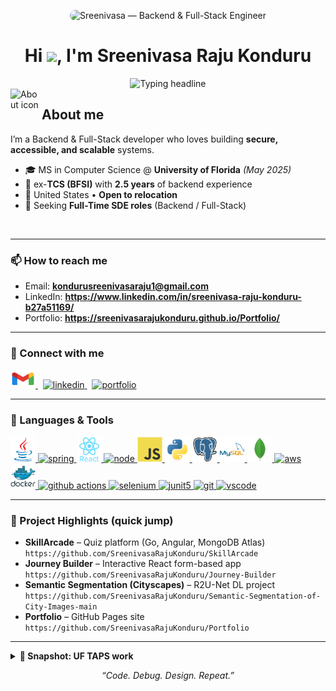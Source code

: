 <!-- Banner (replace BANNER_URL after you upload an image into this repo) -->
<p align="center">
  <img src="BANNER_URL" alt="Sreenivasa — Backend & Full-Stack Engineer" style="max-width:100%; border-radius:14px;" />
</p>

<h1 align="center">
  Hi <img src="https://media.giphy.com/media/hvRJCLFzcasrR4ia7z/giphy.gif" width="35" />, I'm Sreenivasa Raju Konduru
</h1>

<!-- Typing headline -->
<div align="center">
  <img
    src="https://readme-typing-svg.demolab.com?color=%2358A6FF&size=28&center=true&vCenter=true&width=750&height=45&duration=2600&pause=700&lines=Backend+Engineer;Full-Stack+Developer;Java+%7C+Spring+Boot+%7C+React+%7C+AWS;Secure+%2F+Accessible+%2F+Scalable;Open+to+Full-Time+SDE+Roles"
    alt="Typing headline"
  />
</div>

<!-- About -->
<img align="left" src="https://user-images.githubusercontent.com/63050133/156777293-72a6e681-2582-4a9d-ad92-09d1181d47c7.gif" width="50" height="50" alt="About icon"/>

<h2 align="left">About me</h2>

I’m a Backend & Full-Stack developer who loves building **secure, accessible, and scalable** systems.

- 🎓 MS in Computer Science @ **University of Florida** *(May 2025)*
- 💼 ex-**TCS (BFSI)** with **2.5 years** of backend experience
- 📍 United States • **Open to relocation**
- 🔭 Seeking **Full-Time SDE roles** (Backend / Full-Stack)

<br clear="left"/>

---

### 📫 How to reach me
- Email: **kondurusreenivasaraju1@gmail.com**
- LinkedIn: **https://www.linkedin.com/in/sreenivasa-raju-konduru-b27a51169/**
- Portfolio: **https://sreenivasarajukonduru.github.io/Portfolio/**

---

### 🔗 Connect with me
<p align="left">
  <a href="mailto:kondurusreenivasaraju1@gmail.com" target="_blank">
    <img src="https://raw.githubusercontent.com/rahuldkjain/github-profile-readme-generator/master/src/images/icons/Social/gmail.svg" alt="email" height="30" width="40">
  </a>&nbsp;
  <a href="https://www.linkedin.com/in/sreenivasa-raju-konduru-b27a51169/" target="_blank">
    <img src="https://raw.githubusercontent.com/rahuldkjain/github-profile-readme-generator/master/src/images/icons/Social/linked-in-alt.svg" alt="linkedin" height="30" width="40">
  </a>&nbsp;
  <a href="https://sreenivasarajukonduru.github.io/Portfolio/" target="_blank">
    <img src="https://raw.githubusercontent.com/rahuldkjain/github-profile-readme-generator/master/src/images/icons/Social/github.svg" alt="portfolio" height="30" width="40">
  </a>
</p>

---

### 🧰 Languages & Tools
<p align="left">
  <!-- Core -->
  <a href="https://www.java.com" target="_blank" rel="noreferrer">
    <img src="https://raw.githubusercontent.com/devicons/devicon/master/icons/java/java-original.svg" alt="java" width="40" height="40"/>
  </a>
  <a href="https://spring.io" target="_blank" rel="noreferrer">
    <img src="https://cdn.jsdelivr.net/gh/devicons/devicon/icons/spring/spring-original.svg" alt="spring" width="40" height="40"/>
  </a>
  <a href="https://reactjs.org/" target="_blank" rel="noreferrer">
    <img src="https://raw.githubusercontent.com/devicons/devicon/master/icons/react/react-original-wordmark.svg" alt="react" width="40" height="40"/>
  </a>
  <a href="https://nodejs.org" target="_blank" rel="noreferrer">
    <img src="https://www.vectorlogo.zone/logos/nodejs/nodejs-icon.svg" alt="node" width="40" height="40"/>
  </a>
  <a href="https://developer.mozilla.org/en-US/docs/Web/JavaScript" target="_blank" rel="noreferrer">
    <img src="https://raw.githubusercontent.com/devicons/devicon/master/icons/javascript/javascript-original.svg" alt="javascript" width="40" height="40"/>
  </a>
  <a href="https://www.python.org" target="_blank" rel="noreferrer">
    <img src="https://raw.githubusercontent.com/devicons/devicon/master/icons/python/python-original.svg" alt="python" width="40" height="40"/>
  </a>
  <!-- Data -->
  <a href="https://www.postgresql.org" target="_blank" rel="noreferrer">
    <img src="https://raw.githubusercontent.com/devicons/devicon/master/icons/postgresql/postgresql-original.svg" alt="postgresql" width="40" height="40"/>
  </a>
  <a href="https://www.mysql.com/" target="_blank" rel="noreferrer">
    <img src="https://raw.githubusercontent.com/devicons/devicon/master/icons/mysql/mysql-original-wordmark.svg" alt="mysql" width="40" height="40"/>
  </a>
  <a href="https://www.mongodb.com" target="_blank" rel="noreferrer">
    <img src="https://raw.githubusercontent.com/devicons/devicon/master/icons/mongodb/mongodb-original.svg" alt="mongodb" width="40" height="40"/>
  </a>
  <!-- Cloud & DevOps -->
  <a href="https://aws.amazon.com" target="_blank" rel="noreferrer">
    <img src="https://www.vectorlogo.zone/logos/amazon_aws/amazon_aws-ar21.svg" alt="aws" height="40"/>
  </a>
  <a href="https://www.docker.com/" target="_blank" rel="noreferrer">
    <img src="https://raw.githubusercontent.com/devicons/devicon/master/icons/docker/docker-original-wordmark.svg" alt="docker" width="40" height="40"/>
  </a>
  <a href="https://docs.github.com/actions" target="_blank" rel="noreferrer">
    <img src="https://cdn.worldvectorlogo.com/logos/github-actions.svg" alt="github actions" width="40" height="40"/>
  </a>
  <!-- Testing -->
  <a href="https://www.selenium.dev" target="_blank" rel="noreferrer">
    <img src="https://raw.githubusercontent.com/detain/svg-logos/780f25886640cef088af994181646db2f6b1a3f8/svg/selenium-logo.svg" alt="selenium" width="40" height="40"/>
  </a>
  <a href="https://junit.org/junit5/" target="_blank" rel="noreferrer">
    <img src="https://upload.wikimedia.org/wikipedia/commons/5/59/JUnit_5_Banner.png" alt="junit5" height="40"/>
  </a>
  <!-- Tools -->
  <a href="https://git-scm.com/" target="_blank" rel="noreferrer">
    <img src="https://www.vectorlogo.zone/logos/git-scm/git-scm-icon.svg" alt="git" width="40" height="40"/>
  </a>
  <a href="https://code.visualstudio.com/" target="_blank" rel="noreferrer">
    <img src="https://cdn.worldvectorlogo.com/logos/visual-studio-code-1.svg" alt="vscode" width="40" height="40"/>
  </a>
</p>

---

### 🚀 Project Highlights (quick jump)
- **SkillArcade** – Quiz platform (Go, Angular, MongoDB Atlas)  
  `https://github.com/SreenivasaRajuKonduru/SkillArcade`
- **Journey Builder** – Interactive React form-based app  
  `https://github.com/SreenivasaRajuKonduru/Journey-Builder`
- **Semantic Segmentation (Cityscapes)** – R2U-Net DL project  
  `https://github.com/SreenivasaRajuKonduru/Semantic-Segmentation-of-City-Images-main`
- **Portfolio** – GitHub Pages site  
  `https://github.com/SreenivasaRajuKonduru/Portfolio`

---

<details>
  <summary><b>🧪 Snapshot: UF TAPS work</b></summary>

- Designed accessible permit workflows (issuance, edits, cancellations, transit changes)  
- Modernized UI with **HTML5, CSS3, jQuery, Bootstrap**, aligned to UF brand & a11y  
- Integrated with T2 Flex; reduced support tickets via cleaner flows  
</details>

<p align="center"><i>“Code. Debug. Design. Repeat.”</i></p>

